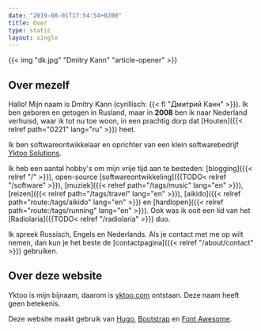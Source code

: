 ```yaml
---
date: "2019-08-01T17:54:54+0200"
title: Over
type: static
layout: single
---
```


{{< img "dk.jpg" "Dmitry Kann" "article-opener" >}}

## Over mezelf

Hallo! Mijn naam is Dmitry Kann (cyrillisch: {{< fl "Дмитрий Канн" >}}). Ik ben geboren en getogen in Rusland, maar in **2008** ben ik naar Nederland verhuisd, waar ik tot nu toe woon, in een prachtig dorp dat [Houten]({{< relref path="0221" lang="ru" >}}) heet.

Ik ben softwareontwikkelaar en oprichter van een klein softwarebedrijf [Yktoo Solutions](https://yktoo.solutions).

Ik heb een aantal hobby's om mijn vrije tijd aan te besteden: [blogging]({{< relref "/" >}}), open-source [softwareontwikkeling]({{TODO< relref "/software" >}}), [muziek]({{< relref path="/tags/music" lang="en" >}}), [reizen]({{< relref path="/tags/travel" lang="en" >}}), [aikido]({{< relref path="route:/tags/aikido" lang="en" >}}) en [hardlopen]({{< relref path="route:/tags/running" lang="en" >}}). Ook was ik ooit een lid van het [Radiolaria]({{TODO< relref "/radiolaria" >}}) duo.

Ik spreek Russisch, Engels en Nederlands. Als je contact met me op wilt nemen, dan kun je het beste de [contactpagina]({{< relref "/about/contact" >}}) gebruiken.

## Over deze website

Yktoo is mijn bijnaam, daarom is <u>yktoo.com</u> ontstaan. Deze naam heeft geen betekenis.

Deze website maakt gebruik van [Hugo](https://gohugo.io/), [Bootstrap](http://getbootstrap.com/) en [Font Awesome](https://fontawesome.com/).
